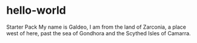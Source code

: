 # hello-world
Starter Pack
My name is Galdeo, I am from the land of Zarconia, a place west of here, past the sea of Gondhora and the Scythed Isles of Camarra.
